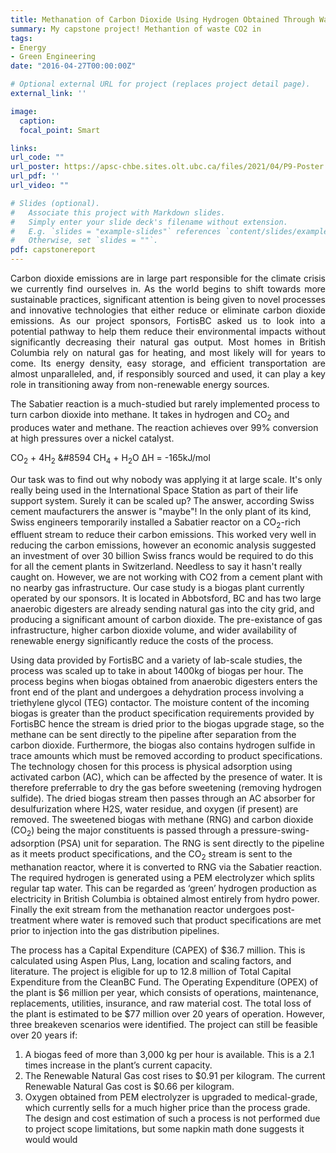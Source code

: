 ```yaml
---
title: Methanation of Carbon Dioxide Using Hydrogen Obtained Through Water Electrolysis
summary: My capstone project! Methantion of waste CO2 in 
tags:
- Energy
- Green Engineering
date: "2016-04-27T00:00:00Z"

# Optional external URL for project (replaces project detail page).
external_link: ''

image:
  caption: 
  focal_point: Smart

links:
url_code: ""
url_poster: https://apsc-chbe.sites.olt.ubc.ca/files/2021/04/P9-Poster.pdf
url_pdf: ''
url_video: ""

# Slides (optional).
#   Associate this project with Markdown slides.
#   Simply enter your slide deck's filename without extension.
#   E.g. `slides = "example-slides"` references `content/slides/example-slides.md`.
#   Otherwise, set `slides = ""`.
pdf: capstonereport
---
```

<p align="justify">
Carbon dioxide emissions are in large part responsible for the climate crisis we currently find ourselves in. As the world begins to shift towards more sustainable practices, significant attention is being given to novel processes and innovative technologies that either reduce or eliminate carbon dioxide emissions. As our project sponsors, FortisBC asked us to look into a potential pathway to help them reduce their environmental impacts without significantly decreasing their natural gas output. Most homes in British Columbia rely on natural gas for heating, and most likely will for years to come. Its energy density, easy storage, and efficient transportation are almost unparalleled, and, if responsibly sourced and used, it can play a key role in transitioning away from non-renewable energy sources.

The Sabatier reaction is a much-studied but rarely implemented process to turn carbon dioxide into methane. It takes in hydrogen and CO<sub>2</sub> and produces water and methane. The reaction achieves over 99% conversion at high pressures over a nickel catalyst.

CO<sub>2</sub> + 4H<sub>2</sub> &#8594 CH<sub>4</sub> + H<sub>2</sub>O &Delta;H = -165kJ/mol

Our task was to find out why nobody was applying it at large scale. It's only really being used in the International Space Station as part of their life support system. Surely it can be scaled up? The answer, according Swiss cement maufacturers the answer is "maybe"! In the only plant of its kind, Swiss engineers temporarily installed a Sabatier reactor on a CO<sub>2</sub>-rich effluent stream to reduce their carbon emissions. This worked very well in reducing the carbon emissions, however an economic analysis suggested an investment of over 30 billion Swiss francs would be required to do this for all the cement plants in Switzerland. Needless to say it hasn't really caught on. However, we are not working with CO2 from a cement plant with no nearby gas infrastructure. Our case study is a biogas plant currently operated by our sponsors. It is located in Abbotsford, BC and has two large anaerobic digesters are already sending natural gas into the city grid, and producing a significant amount of carbon dioxide. The pre-existance of gas infrastructure, higher carbon dioxide volume, and wider availability of renewable energy significantly reduce the costs of the process.

Using data provided by FortisBC and a variety of lab-scale studies, the process was scaled up to take in about 1400kg of biogas per hour. The process begins when biogas obtained from anaerobic digesters enters the front end of the plant and undergoes a dehydration process involving a triethylene glycol (TEG) contactor. The moisture content of the incoming biogas is greater than the product specification requirements provided by FortisBC hence the stream is dried prior to the biogas upgrade stage, so the methane can be sent directly to the pipeline after separation from the carbon dioxide. Furthermore, the biogas also contains hydrogen sulfide in trace amounts which must be removed according to product specifications. The technology chosen for this process is physical adsorption using activated carbon (AC), which can be affected by the presence of water. It is therefore preferrable to dry the gas before sweetening (removing hydrogen sulfide). The dried biogas stream then passes through an AC absorber for desulfurization where H2S, water residue, and oxygen (if present) are removed. The sweetened biogas with methane (RNG) and carbon dioxide (CO<sub>2</sub>) being the major constituents is passed through a pressure-swing-adsorption (PSA) unit for separation. The RNG is sent directly to the pipeline as it meets product specifications, and the CO<sub>2</sub> stream is sent to the methanation reactor, where it is converted to RNG via the Sabatier reaction. The required hydrogen is generated using a PEM electrolyzer which splits regular tap water. This can be regarded as ‘green’ hydrogen production as electricity in British Columbia is obtained almost entirely from hydro power. Finally the exit stream from the methanation reactor undergoes post-treatment where water is removed such that product specifications are met prior to injection into the gas distribution pipelines.

The process has a Capital Expenditure (CAPEX) of $36.7 million. This is calculated using Aspen Plus, Lang, location and scaling factors, and literature. The project is eligible for up to 12.8 million of Total Capital Expenditure from the CleanBC Fund. The Operating Expenditure (OPEX) of the plant is $6 million per year, which consists of operations, maintenance, replacements, utilities, insurance, and raw material cost. The total loss of the plant is estimated to be $77 million over 20 years of operation. However, three breakeven scenarios were identified. The project can still be feasible over 20 years if:
1. A biogas feed of more than 3,000 kg per hour is available. This is a 2.1 times increase in the plant’s current capacity.
2. The Renewable Natural Gas cost rises to $0.91 per kilogram. The current Renewable Natural Gas cost is $0.66 per kilogram.
3. Oxygen obtained from PEM electrolyzer is upgraded to medical-grade, which currently sells for a much higher price than the process grade. The design and cost estimation of such a process is not performed due to project scope limitations, but some napkin math done suggests it would would 
</p>
